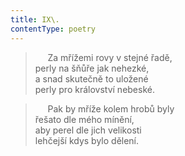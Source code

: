 ```yaml
---
title: IX\.
contentType: poetry
---
```


<section>

>      Za mřížemi rovy v stejné řadě,  
> perly na šňůře jak nehezké,  
> a snad skutečně to uložené  
> perly pro království nebeské.

>      Pak by mříže kolem hrobů byly  
> řešato dle mého mínění,  
> aby perel dle jich velikosti  
> lehčejší kdys bylo dělení.

</section>
